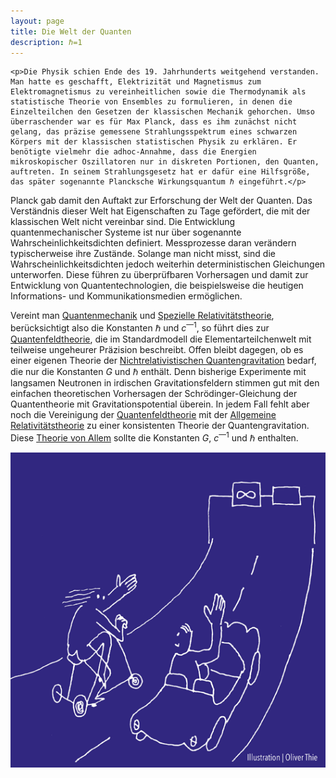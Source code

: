 ```yaml
---
layout: page
title: Die Welt der Quanten
description: ℏ=1
---
```


<section>

	<p>Die Physik schien Ende des 19. Jahrhunderts weitgehend verstanden. Man hatte es geschafft, Elektrizität und Magnetismus zum Elektromagnetismus zu vereinheitlichen sowie die Thermodynamik als statistische Theorie von Ensembles zu formulieren, in denen die Einzelteilchen den Gesetzen der klassischen Mechanik gehorchen. Umso überraschender war es für Max Planck, dass es ihm zunächst nicht gelang, das präzise gemessene Strahlungsspektrum eines schwarzen Körpers mit der klassischen statistischen Physik zu erklären. Er benötigte vielmehr die adhoc-Annahme, dass die Energien mikroskopischer Oszillatoren nur in diskreten Portionen, den Quanten, auftreten. In seinem Strahlungsgesetz hat er dafür eine Hilfsgröße, das später sogenannte Plancksche Wirkungsquantum ℏ eingeführt.</p>
	
<p>Planck gab damit den Auftakt zur Erforschung der Welt der Quanten. Das Verständnis dieser Welt hat Eigenschaften zu Tage gefördert, die mit der klassischen Welt nicht vereinbar sind. Die Entwicklung quantenmechanischer Systeme ist nur über sogenannte Wahrscheinlichkeitsdichten definiert. Messprozesse daran verändern typischerweise ihre Zustände. Solange man nicht misst, sind die Wahrscheinlichkeitsdichten jedoch weiterhin deterministischen Gleichungen unterworfen. Diese führen zu überprüfbaren Vorhersagen und damit zur Entwicklung von Quantentechnologien, die beispielsweise die heutigen Informations- und Kommunikationsmedien ermöglichen.</p>

<p>Vereint man <a href="{{ "/t6-quantenmechanik.html" | relative_url }}">Quantenmechanik</a> und <a href="{{ "/t4-spezielle-relativitaetstheorie.html" | relative_url }}">Spezielle Relativitätstheorie</a>, berücksichtigt also die Konstanten ℏ und <i>c</i><sup>—1</sup>, so führt dies zur <a href="{{ "/t5-quantenfeldtheorie.html" | relative_url }}">Quantenfeldtheorie</a>, die im Standardmodell die Elementarteilchenwelt mit teilweise ungeheurer Präzision beschreibt. Offen bleibt dagegen, ob es einer eigenen Theorie der <a href="{{ "/t7-nichtrelativistische-quantengravitation.html" | relative_url }}">Nichtrelativistischen Quantengravitation</a> bedarf, die nur die  Konstanten <i>G</i> und ℏ enthält. Denn bisherige Experimente mit langsamen Neutronen in irdischen Gravitationsfeldern stimmen gut mit den einfachen theoretischen Vorhersagen der Schrödinger-Gleichung der Quantentheorie mit Gravitationspotential überein. In jedem Fall fehlt aber noch die Vereinigung der <a href="{{ "/t5-quantenfeldtheorie.html" | relative_url }}">Quantenfeldtheorie</a> mit der <a href="{{ "/t3-allgemeine-relativitaetstheorie.html" | relative_url }}">Allgemeine Relativitätstheorie</a> zu einer konsistenten Theorie der Quantengravitation. Diese <a href="{{ "/t8-theorie-von-allem.html" | relative_url }}">Theorie von Allem</a> sollte die Konstanten <i>G</i>, <i>c</i><sup>—1</sup> und ℏ enthalten. </p>

  <p><span class="image left"><img src="assets/images/pic03.png" alt="" /></span></p>

</section>
